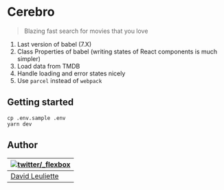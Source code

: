 # Cerebro

> Blazing fast search for movies that you love

1. Last version of babel (7.X)
1. Class Properties of babel (writing states of React components is much simpler)
1. Load data from TMDB
1. Handle loading and error states nicely
1. Use `parcel` instead of `webpack`

## Getting started

    cp .env.sample .env
    yarn dev

## Author

| [![twitter/_flexbox](https://gravatar.com/avatar/66ecc55f1bc2e5863eb516ee6f20794e?s=70)](https://twitter.com/_flexbox "Follow @_flexbox on Twitter") |
| ---------------------------------------------------------------------------------------------------------------------------------------------------- |
| [David Leuliette](https://davidl.fr/)                                                                                                                |
